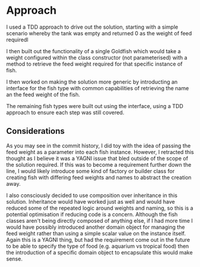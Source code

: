 # Approach
I used a TDD approach to drive out the solution, starting with a simple scenario whereby the tank was empty and returned 0 as the weight of feed requiredl

I then built out the functionality of a single Goldfish which would take a weight configured within the class constructor (not parameterised) with a method to retrieve the feed weight required for that specific instance of fish. 

I then worked on making the solution more generic by introducting an interface for the fish type with common capabilities of retrieving the name an the feed weight of the fish.

The remaining fish types were built out using the interface, using a TDD approach to ensure each step was still covered.

## Considerations

As you may see in the commit history, I did toy with the idea of passing the feed weight as a parameter into each fish instance. However, I retracted this thought as I believe it was a YAGNI issue that bled outside of the scope of the solution required. If this was to become a requirement further down the line, I would likely introduce some kind of factory or builder class for creating fish with differing feed weights and names to abstract the creation away.

I also consciously decided to use composition over inheritance in this solution. Inheritance would have worked just as well and would have reduced some of the repeated logic around weights and naming, so this is a potential optimisation if reducing code is a concern. Although the fish classes aren't being directly composed of anything else, if I had more time I would have possibly introduced another domain object for managing the feed weight rather than using a simple scalar value on the instance itself. Again this is a YAGNI thing, but had the requirement come out in the future to be able to specify the type of food (e.g. aquarium vs tropical food) then the introduction of a specific domain object to encapsulate this would make sense. 